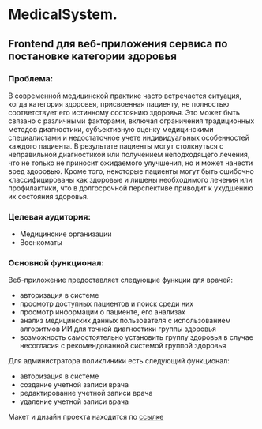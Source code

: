 # MedicalSystem. 
## Frontend для веб-приложения сервиса по постановке категории здоровья

### Проблема:
В современной медицинской практике часто встречается ситуация, когда категория здоровья, присвоенная пациенту, не полностью соответствует его истинному состоянию здоровья. Это может быть связано с различными факторами, включая ограничения традиционных методов диагностики, субъективную оценку медицинскими специалистами и недостаточное учете индивидуальных особенностей каждого пациента. В результате пациенты могут столкнуться с неправильной диагностикой или получением неподходящего лечения, что не только не приносит ожидаемого улучшения, но и может нанести вред здоровью. Кроме того, некоторые пациенты могут быть ошибочно классифицированы как здоровые и лишены необходимого лечения или профилактики, что в долгосрочной перспективе приводит к ухудшению их состояния здоровья.

### Целевая аудитория:
- Медицинские организации
- Военкоматы

### Основной функционал:

Веб-приложение предоставляет следующие функции для врачей:
- авторизация в системе
- просмотр доступных пациентов и поиск среди них
- просмотр информации о пациенте, его анализах
- анализ медицинских данных пользователя с использованием алгоритмов ИИ для точной диагностики группы здоровья
- возможность самостоятельно установить группу здоровья в случае несогласия с рекомендованной системой группой здоровья

Для администратора поликлиники есть следующий функционал:
- авторизация в системе
- создание учетной записи врача
- редактирование учетной записи врача
- удаление учетной записи врача

Макет и дизайн проекта находится по [ссылке](https://www.figma.com/file/ujnJmfc0FCajrrTbDYW8zT/Макет-сайта?type=design&node-id=0-1&mode=design&t=ZX4n9AqmlPjKNTO5-0)
